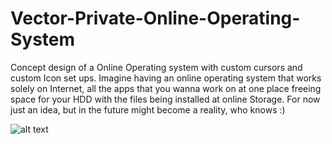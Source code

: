 # Vector-Private-Online-Operating-System
Concept design of a Online Operating system with custom cursors and custom Icon set ups.
Imagine having an online operating system that works solely on Internet, all the apps that you wanna work on at one place freeing space 
for your HDD with the files being installed at online Storage.
For now just an idea, but in the future might become a reality, who knows :)

![alt text](https://i.ibb.co/HHFJsTr/wallpaper2.png)
